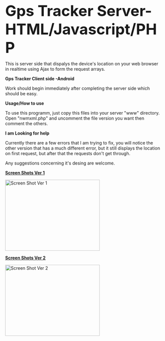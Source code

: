 <font size="25"><b>Gps Tracker Server- HTML/Javascript/PHP</b> </font>


This is server side that dispalys the device's location on your web browser in realtime using Ajax to form the request arrays.

<b>Gps Tracker Client side -Android</b>

Work should begin immediately after completing the server side which should be easy.

<b>Usage/How to use</b>

To use this programm, just copy this files into your server "www" directory.
Open "nwmxml.php" and uncomment the file version you want then comment the others.

<b>I am Looking for help</b>

Currently there are a few errors that I am trying to fix, you will notice the other version that has a much different error, but it still displays the location on first request, but after that the requests don't get through.

Any suggestions concerning it's desing are welcome.

<b><u>Screen Shots Ver 1</u></b>

<img src="http://i.imgur.com/P2qkn51.png?1" alt="Screen Shot Ver 1" style="width:304px;height:228px">

<b><u>Screen Shots Ver 2</u></b>

<img src="http://i.imgur.com/mUxscaW.png?1" alt="Screen Shot Ver 2" style="width:304px;height:228px">
